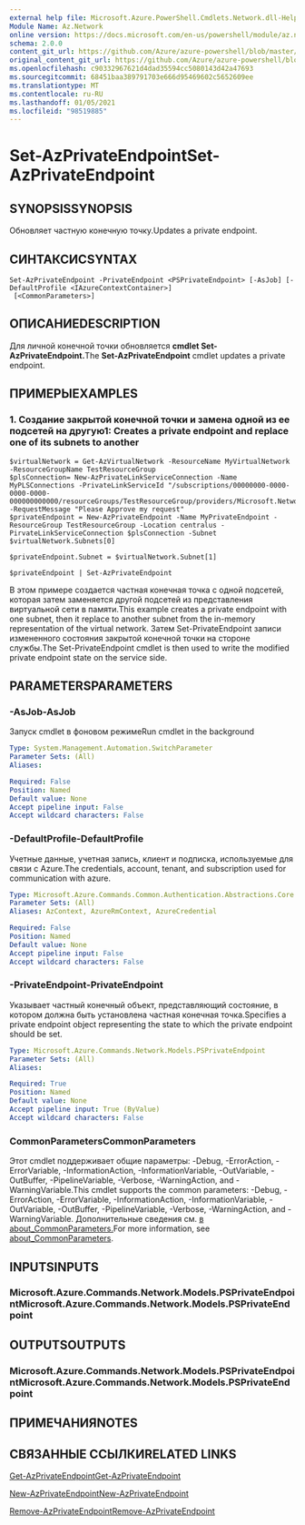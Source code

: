 ```yaml
---
external help file: Microsoft.Azure.PowerShell.Cmdlets.Network.dll-Help.xml
Module Name: Az.Network
online version: https://docs.microsoft.com/en-us/powershell/module/az.network/set-azprivateendpoint
schema: 2.0.0
content_git_url: https://github.com/Azure/azure-powershell/blob/master/src/Network/Network/help/Set-AzPrivateEndpoint.md
original_content_git_url: https://github.com/Azure/azure-powershell/blob/master/src/Network/Network/help/Set-AzPrivateEndpoint.md
ms.openlocfilehash: c90332967621d4dad35594cc5080143d42a47693
ms.sourcegitcommit: 68451baa389791703e666d95469602c5652609ee
ms.translationtype: MT
ms.contentlocale: ru-RU
ms.lasthandoff: 01/05/2021
ms.locfileid: "98519885"
---
```

# <span data-ttu-id="079ef-101">Set-AzPrivateEndpoint</span><span class="sxs-lookup"><span data-stu-id="079ef-101">Set-AzPrivateEndpoint</span></span>

## <span data-ttu-id="079ef-102">SYNOPSIS</span><span class="sxs-lookup"><span data-stu-id="079ef-102">SYNOPSIS</span></span>
<span data-ttu-id="079ef-103">Обновляет частную конечную точку.</span><span class="sxs-lookup"><span data-stu-id="079ef-103">Updates a private endpoint.</span></span>

## <span data-ttu-id="079ef-104">СИНТАКСИС</span><span class="sxs-lookup"><span data-stu-id="079ef-104">SYNTAX</span></span>

```
Set-AzPrivateEndpoint -PrivateEndpoint <PSPrivateEndpoint> [-AsJob] [-DefaultProfile <IAzureContextContainer>]
 [<CommonParameters>]
```

## <span data-ttu-id="079ef-105">ОПИСАНИЕ</span><span class="sxs-lookup"><span data-stu-id="079ef-105">DESCRIPTION</span></span>
<span data-ttu-id="079ef-106">Для личной конечной точки обновляется **cmdlet Set-AzPrivateEndpoint.**</span><span class="sxs-lookup"><span data-stu-id="079ef-106">The **Set-AzPrivateEndpoint** cmdlet updates a private endpoint.</span></span>

## <span data-ttu-id="079ef-107">ПРИМЕРЫ</span><span class="sxs-lookup"><span data-stu-id="079ef-107">EXAMPLES</span></span>

### <span data-ttu-id="079ef-108">1. Создание закрытой конечной точки и замена одной из ее подсетей на другую</span><span class="sxs-lookup"><span data-stu-id="079ef-108">1: Creates a private endpoint and replace one of its subnets to another</span></span>
```
$virtualNetwork = Get-AzVirtualNetwork -ResourceName MyVirtualNetwork -ResourceGroupName TestResourceGroup
$plsConnection= New-AzPrivateLinkServiceConnection -Name MyPLSConnections -PrivateLinkServiceId "/subscriptions/00000000-0000-0000-0000-000000000000/resourceGroups/TestResourceGroup/providers/Microsoft.Network/privateLinkServices/privateLinkService" -RequestMessage "Please Approve my request"
$privateEndpoint = New-AzPrivateEndpoint -Name MyPrivateEndpoint -ResourceGroup TestResourceGroup -Location centralus -PirvateLinkServiceConnection $plsConnection -Subnet $virtualNetwork.Subnets[0]

$privateEndpoint.Subnet = $virtualNetwork.Subnet[1]

$privateEndpoint | Set-AzPrivateEndpoint
```

<span data-ttu-id="079ef-109">В этом примере создается частная конечная точка с одной подсетей, которая затем заменяется другой подсетей из представления виртуальной сети в памяти.</span><span class="sxs-lookup"><span data-stu-id="079ef-109">This example creates a private endpoint with one subnet, then it replace to another subnet from the in-memory representation of the virtual network.</span></span> <span data-ttu-id="079ef-110">Затем Set-PrivateEndpoint записи измененного состояния закрытой конечной точки на стороне службы.</span><span class="sxs-lookup"><span data-stu-id="079ef-110">The Set-PrivateEndpoint cmdlet is then used to write the modified private endpoint state on the service side.</span></span> 

## <span data-ttu-id="079ef-111">PARAMETERS</span><span class="sxs-lookup"><span data-stu-id="079ef-111">PARAMETERS</span></span>

### <span data-ttu-id="079ef-112">-AsJob</span><span class="sxs-lookup"><span data-stu-id="079ef-112">-AsJob</span></span>
<span data-ttu-id="079ef-113">Запуск cmdlet в фоновом режиме</span><span class="sxs-lookup"><span data-stu-id="079ef-113">Run cmdlet in the background</span></span>

```yaml
Type: System.Management.Automation.SwitchParameter
Parameter Sets: (All)
Aliases:

Required: False
Position: Named
Default value: None
Accept pipeline input: False
Accept wildcard characters: False
```

### <span data-ttu-id="079ef-114">-DefaultProfile</span><span class="sxs-lookup"><span data-stu-id="079ef-114">-DefaultProfile</span></span>
<span data-ttu-id="079ef-115">Учетные данные, учетная запись, клиент и подписка, используемые для связи с Azure.</span><span class="sxs-lookup"><span data-stu-id="079ef-115">The credentials, account, tenant, and subscription used for communication with azure.</span></span>

```yaml
Type: Microsoft.Azure.Commands.Common.Authentication.Abstractions.Core.IAzureContextContainer
Parameter Sets: (All)
Aliases: AzContext, AzureRmContext, AzureCredential

Required: False
Position: Named
Default value: None
Accept pipeline input: False
Accept wildcard characters: False
```

### <span data-ttu-id="079ef-116">-PrivateEndpoint</span><span class="sxs-lookup"><span data-stu-id="079ef-116">-PrivateEndpoint</span></span>
<span data-ttu-id="079ef-117">Указывает частный конечный объект, представляющий состояние, в котором должна быть установлена частная конечная точка.</span><span class="sxs-lookup"><span data-stu-id="079ef-117">Specifies a private endpoint object representing the state to which the private endpoint should be set.</span></span>

```yaml
Type: Microsoft.Azure.Commands.Network.Models.PSPrivateEndpoint
Parameter Sets: (All)
Aliases:

Required: True
Position: Named
Default value: None
Accept pipeline input: True (ByValue)
Accept wildcard characters: False
```

### <span data-ttu-id="079ef-118">CommonParameters</span><span class="sxs-lookup"><span data-stu-id="079ef-118">CommonParameters</span></span>
<span data-ttu-id="079ef-119">Этот cmdlet поддерживает общие параметры: -Debug, -ErrorAction, -ErrorVariable, -InformationAction, -InformationVariable, -OutVariable, -OutBuffer, -PipelineVariable, -Verbose, -WarningAction, and -WarningVariable.</span><span class="sxs-lookup"><span data-stu-id="079ef-119">This cmdlet supports the common parameters: -Debug, -ErrorAction, -ErrorVariable, -InformationAction, -InformationVariable, -OutVariable, -OutBuffer, -PipelineVariable, -Verbose, -WarningAction, and -WarningVariable.</span></span> <span data-ttu-id="079ef-120">Дополнительные сведения см. [в about_CommonParameters.](http://go.microsoft.com/fwlink/?LinkID=113216)</span><span class="sxs-lookup"><span data-stu-id="079ef-120">For more information, see [about_CommonParameters](http://go.microsoft.com/fwlink/?LinkID=113216).</span></span>

## <span data-ttu-id="079ef-121">INPUTS</span><span class="sxs-lookup"><span data-stu-id="079ef-121">INPUTS</span></span>

### <span data-ttu-id="079ef-122">Microsoft.Azure.Commands.Network.Models.PSPrivateEndpoint</span><span class="sxs-lookup"><span data-stu-id="079ef-122">Microsoft.Azure.Commands.Network.Models.PSPrivateEndpoint</span></span>

## <span data-ttu-id="079ef-123">OUTPUTS</span><span class="sxs-lookup"><span data-stu-id="079ef-123">OUTPUTS</span></span>

### <span data-ttu-id="079ef-124">Microsoft.Azure.Commands.Network.Models.PSPrivateEndpoint</span><span class="sxs-lookup"><span data-stu-id="079ef-124">Microsoft.Azure.Commands.Network.Models.PSPrivateEndpoint</span></span>

## <span data-ttu-id="079ef-125">ПРИМЕЧАНИЯ</span><span class="sxs-lookup"><span data-stu-id="079ef-125">NOTES</span></span>

## <span data-ttu-id="079ef-126">СВЯЗАННЫЕ ССЫЛКИ</span><span class="sxs-lookup"><span data-stu-id="079ef-126">RELATED LINKS</span></span>

[<span data-ttu-id="079ef-127">Get-AzPrivateEndpoint</span><span class="sxs-lookup"><span data-stu-id="079ef-127">Get-AzPrivateEndpoint</span></span>](./Get-AzPrivateEndpoint.md)

[<span data-ttu-id="079ef-128">New-AzPrivateEndpoint</span><span class="sxs-lookup"><span data-stu-id="079ef-128">New-AzPrivateEndpoint</span></span>](./New-AzPrivateEndpoint.md)

[<span data-ttu-id="079ef-129">Remove-AzPrivateEndpoint</span><span class="sxs-lookup"><span data-stu-id="079ef-129">Remove-AzPrivateEndpoint</span></span>](./Remove-AzPrivateEndpoint.md)


